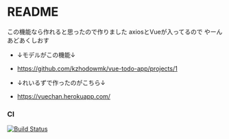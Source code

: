 # README

この機能なら作れると思ったので作りました
axiosとVueが入ってるので やーんあどあくしおす

* ↓モデルがこの機能↓

* https://github.com/kzhodowmk/vue-todo-app/projects/1

* ↓れいるずで作ったのがこちら↓

* https://vuechan.herokuapp.com/



### CI

[![Build Status](https://travis-ci.org/kzhodowmk/vue-todo-app.svg?branch=master)](https://travis-ci.org/kzhodowmk/vue-todo-app)
